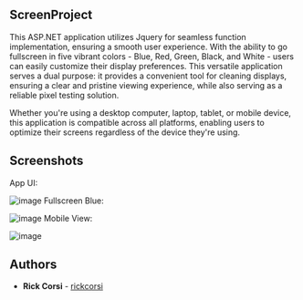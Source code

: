 ## ScreenProject
This ASP.NET application utilizes Jquery for seamless function implementation, ensuring a smooth user experience. With the ability to go fullscreen in five vibrant colors - Blue, Red, Green, Black, and White - users can easily customize their display preferences. This versatile application serves a dual purpose: it provides a convenient tool for cleaning displays, ensuring a clear and pristine viewing experience, while also serving as a reliable pixel testing solution. 

Whether you're using a desktop computer, laptop, tablet, or mobile device, this application is compatible across all platforms, enabling users to optimize their screens regardless of the device they're using.

## Screenshots
App UI:

![image](https://github.com/rickcorsi/ScreenProject/assets/90643765/71d9af62-3be6-4aaa-9602-2684483cac1e)
Fullscreen Blue:

![image](https://github.com/rickcorsi/ScreenProject/assets/90643765/eaa26f59-ecbc-4207-8866-e674743fc914)
Mobile View:

![image](https://github.com/rickcorsi/ScreenProject/assets/90643765/03dd0e62-f108-4dbf-b6e5-21c054a18936)

## Authors
  - **Rick Corsi** -
    [rickcorsi](https://github.com/rickcorsi)
